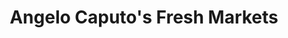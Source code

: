 ---
title: "Angelo Caputo's Fresh Markets"
url: /addison/angelo-caputos-fresh-markets/
shop: Supermarkt
---